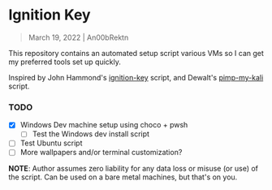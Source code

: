 # Ignition Key
> March 19, 2022 | An00bRektn

This repository contains an automated setup script various VMs so I can get my preferred tools set up quickly.

Inspired by John Hammond's [ignition-key](https://github.com/JohnHammond/ignition_key/blob/master/ignition_key.sh) script, and Dewalt's [pimp-my-kali](https://github.com/Dewalt-arch/pimpmykali) script.

### TODO
- [x] Windows Dev machine setup using choco + pwsh
    - [ ] Test the Windows dev install script
- [ ] Test Ubuntu script
- [ ] More wallpapers and/or terminal customization?

**NOTE**: Author assumes zero liability for any data loss or misuse (or use) of the script. Can be used on a bare metal machines, but that's on you.
